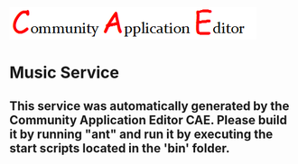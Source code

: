 ![CAE](https://github.com/GHProjectsTest/CAE-Deployment-Temp/blob/master/microservice-13/img/logo.png)  

Music Service
===================


This service was automatically generated by the Community Application Editor CAE. Please build it by running "ant" and run it by executing the start scripts located in the 'bin' folder.
---------------
